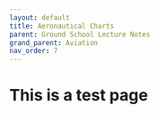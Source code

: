 ```yaml
---
layout: default
title: Aeronautical Charts
parent: Ground School Lecture Notes
grand_parent: Aviation
nav_order: 7
---
```


# This is a test page